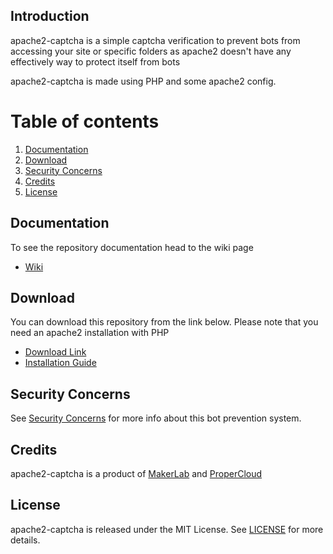 ## Introduction

apache2-captcha is a simple captcha verification to prevent bots from accessing your site or specific folders as apache2 doesn't have any effectively way to protect itself from bots

apache2-captcha is made using PHP and some apache2 config.

# Table of contents

1. [Documentation](#documentation)
2. [Download](#download)
3. [Security Concerns](#security-concerns)
4. [Credits](#credits)
5. [License](#license)

## Documentation
To see the repository documentation head to the wiki page
- [Wiki](https://github.com/ProperLab/ProperLabMedia/wiki)

## Download
You can download this repository from the link below. Please note that you need an apache2 installation with PHP
- [Download Link](https://github.com/ProperLab/apache2-captcha/releases)
- [Installation Guide](https://github.com/ProperLab/ProperLabMedia/wiki/Installation-Guide)

## Security Concerns
See [Security Concerns](https://github.com/ProperLab/ProperLabMedia/wiki/Security-Concerns) for more info about this bot prevention system.

## Credits
apache2-captcha is a product of [MakerLab](https://makerlab.sytes.net) and [ProperCloud](https://propercloud.sytes.net)

## License
apache2-captcha is released under the MIT License.
See [LICENSE](LICENSE) for more details.